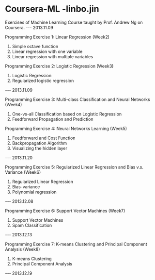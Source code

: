 Coursera-ML  -linbo.jin
===========

Exercises of Machine Learning Course taught by Prof. Andrew Ng on Coursera.   --- 2013.11.09

Programming Exercise 1: Linear Regression (Week2)
 1. Simple octave function
 2. Linear regression with one variable
 3. Linear regression with multiple variables

Programming Exercise 2: Logistic Regression (Week3)
 1. Logistic Regression
 2. Regularized logistic regression                                  

--- 2013.11.09


Programming Exercise 3: Multi-class Classification and Neural Networks (Week4)
 1. One-vs-all Classification based on Logistic Regression
 2. Feedforward Propagation and Prediction    

Programming Exercise 4: Neural Networks Learning (Week5)
 1. Feedforward and Cost Function
 2. Backpropagation Algorithm
 3. Visualizing the hidden layer

--- 2013.11.20


Programming Exercise 5: Regularized Linear Regression and Bias v.s. Variance (Week6)
 1. Regularized Linear Regression
 2. Bias-variance
 3. Polynomial regression

--- 2013.12.08


Programming Exercise 6: Support Vector Machines (Week7)
 1. Support Vector Machines
 2. Spam Classification

--- 2013.12.13


Programming Exercise 7: K-means Clustering and Principal Component Analysis (Week8)
 1. K-means Clustering
 2. Principal Component Analysis

--- 2013.12.19
